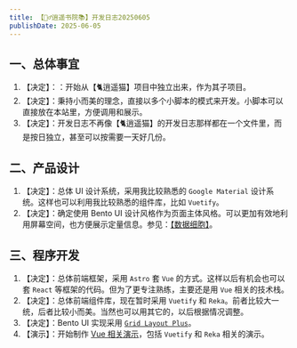 ```yaml
---
title: 【🧚‍♂️逍遥书院📚】开发日志20250605
publishDate: 2025-06-05
---
```


## 一、总体事宜

1. 【决定】：：开始从【🐈逍遥猫】项目中独立出来，作为其子项目。
2. 【决定】：秉持小而美的理念，直接以多个小脚本的模式来开发。小脚本可以直接放在本站里，方便调用和展示。
3. 【决定】：开发日志不再像【🐈逍遥猫】的开发日志那样都在一个文件里，而是按日独立，甚至可以按需要一天好几份。

## 二、产品设计

1. 【决定】：总体 UI 设计系统，采用我比较熟悉的 `Google Material` 设计系统。这样也可以利用我比较熟悉的组件库，比如 `Vuetify`。
2. 【决定】：确定使用 Bento UI 设计风格作为页面主体风格。可以更加有效地利用屏幕空间，也方便展示定量信息。参见：[【数据细胞】](/2-cell/1-data-cell)。

## 三、程序开发

1. 【决定】：总体前端框架，采用 `Astro` 套 `Vue` 的方式。这样以后有机会也可以套 `React` 等框架的代码。但为了更专注熟练，主要还是用 `Vue` 相关的技术栈。
2. 【决定】：总体前端组件库，现在暂时采用 `Vuetify` 和 `Reka`。前者比较大一统，后者比较小而美。当然也可以用其它的，以后根据情况调整。
3. 【决定】：Bento UI 实现采用 [`Grid Layout Plus`](https://github.com/qmhc/grid-layout-plus)。
4. 【演示】：开始制作 [Vue 相关演示](/demo/vue-demo)，包括 `Vuetify` 和 `Reka` 相关的演示。
